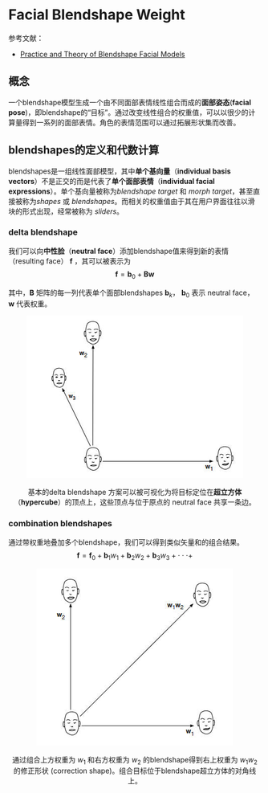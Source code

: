 Facial Blendshape Weight
====

参考文献：
- [Practice and Theory of Blendshape Facial Models](https://diglib.eg.org/handle/10.2312/egst.20141042.199-218)


## 概念
一个blendshape模型生成一个由不同面部表情线性组合而成的**面部姿态**(**facial pose**)，即blendshape的“目标”。通过改变线性组合的权重值，可以以很少的计算量得到一系列的面部表情。角色的表情范围可以通过拓展形状集而改善。

## blendshapes的定义和代数计算
blendshapes是一组线性面部模型，其中**单个基向量**（**individual basis vectors**）不是正交的而是代表了**单个面部表情**（**individual facial expressions**）。单个基向量被称为*blendshape target* 和 *morph target*，甚至直接被称为*shapes* 或 *blendshapes*。而相关的权重值由于其在用户界面往往以滑块的形式出现，经常被称为 *sliders*。

### delta blendshape 
我们可以向**中性脸**（**neutral face**）添加blendshape值来得到新的表情（resulting face） $\mathrm{\mathbf{f}}$ ，其可以被表示为
$$
\mathrm{\mathbf{f}}=\mathrm{\mathbf{b}}_0+\mathrm{\mathbf{B}}\mathrm{\mathbf{w}}
$$ 

其中，$\mathrm{\mathbf{B}}$ 矩阵的每一列代表单个面部blendshapes $\mathrm{\mathbf{b}}_k$， $\mathrm{\mathbf{b}}_0$ 表示 neutral face， $\mathrm{\mathbf{w}}$ 代表权重。

<div align=center>
<img src="/Essay Note/images/Practice and Theory of Blendshape Facial Models_1.jpg">
</div>
<center>

基本的delta blendshape 方案可以被可视化为将目标定位在**超立方体**（**hypercube**）的顶点上，这些顶点与位于原点的 neutral face 共享一条边。
</center>

### combination blendshapes
通过带权重地叠加多个blendshape，我们可以得到类似矢量和的组合结果。
$$
\mathrm{\mathbf{f}}=\mathrm{\mathbf{f}}_0+\mathrm{\mathbf{b}}_1w_1+\mathrm{\mathbf{b}}_2w_2+\mathrm{\mathbf{b}}_3w_3+\cdot \cdot \cdot+
$$

<div align=center>
<img src="/Essay Note/images/Practice and Theory of Blendshape Facial Models_2.jpg">
</div>
<center>

通过组合上方权重为 $w_1$ 和右方权重为 $w_2$ 的blendshape得到右上权重为 $w_1w_2$ 的修正形状 (correction shape)。组合目标位于blendshape超立方体的对角线上。
</center>

